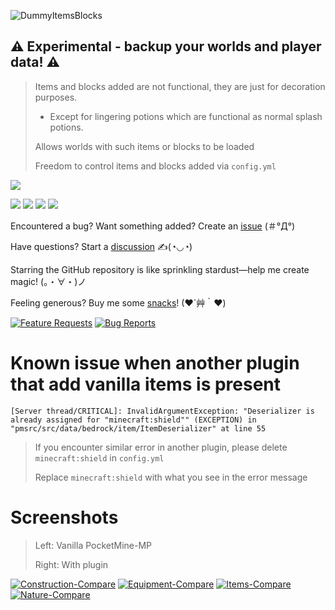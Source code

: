 ![DummyItemsBlocks](https://socialify.git.ci/diamond-gold/DummyItemsBlocks/image?description=1&font=Inter&forks=1&issues=1&name=1&owner=1&pattern=Circuit%20Board&pulls=1&stargazers=1&theme=Light)

## ⚠️ Experimental - backup your worlds and player data! ⚠️

> Items and blocks added are not functional, they are just for decoration purposes.
> 
> * Except for lingering potions which are functional as normal splash potions.
> 
> Allows worlds with such items or blocks to be loaded
> 
> Freedom to control items and blocks added via `config.yml`

[![](https://poggit.pmmp.io/ci.shield/diamond-gold/DummyItemsBlocks/DummyItemsBlocks?style=for-the-badge)](https://poggit.pmmp.io/ci/diamond-gold/DummyItemsBlocks/~)

[![](https://poggit.pmmp.io/shield.api/DummyItemsBlocks?style=for-the-badge)](https://poggit.pmmp.io/p/DummyItemsBlocks)
[![](https://poggit.pmmp.io/shield.downloads/DummyItemsBlocks?style=for-the-badge)](https://poggit.pmmp.io/p/DummyItemsBlocks)
[![](https://poggit.pmmp.io/shield.downloads.total/DummyItemsBlocks?style=for-the-badge)](https://poggit.pmmp.io/p/DummyItemsBlocks)
[![](https://poggit.pmmp.io/shield.state/DummyItemsBlocks?style=for-the-badge)](https://poggit.pmmp.io/p/DummyItemsBlocks)

Encountered a bug? Want something added? Create an [issue](https://github.com/diamond-gold/DummyItemsBlocks/issues) (＃°Д°)

Have questions? Start a [discussion](https://github.com/diamond-gold/DummyItemsBlocks/discussions) ✍(◔◡◔)

Starring the GitHub repository is like sprinkling stardust—help me create magic! (。・∀・)ノ

Feeling generous? Buy me some [snacks](https://ko-fi.com/diamondgold)! (❤´艸｀❤)

[![Feature Requests](https://img.shields.io/github/issues-raw/diamond-gold/DummyItemsBlocks/Feature%20Request?label=Feature%20Requests&logo=github&style=for-the-badge)](https://github.com/diamond-gold/DummyItemsBlocks/issues)
[![Bug Reports](https://img.shields.io/github/issues-raw/diamond-gold/DummyItemsBlocks/bug?label=Bug%20Reports&logo=github&style=for-the-badge)](https://github.com/diamond-gold/DummyItemsBlocks/issues)

# Known issue when another plugin that add vanilla items is present
`
[Server thread/CRITICAL]: InvalidArgumentException: "Deserializer is already assigned for "minecraft:shield"" (EXCEPTION) in "pmsrc/src/data/bedrock/item/ItemDeserializer" at line 55
`

> If you encounter similar error in another plugin, please delete `minecraft:shield` in `config.yml`
> 
> Replace `minecraft:shield` with what you see in the error message
 
# Screenshots
> Left: Vanilla PocketMine-MP
> 
> Right: With plugin

<a href="https://ibb.co/CJ1zsNp"><img src="https://i.ibb.co/0BDcV8p/Construction-Compare.png" alt="Construction-Compare" border="0" /></a>
<a href="https://ibb.co/09h65S9"><img src="https://i.ibb.co/bvzCtZv/Equipment-Compare.png" alt="Equipment-Compare" border="0"></a>
<a href="https://ibb.co/1n08q5p"><img src="https://i.ibb.co/mBR6qwY/Items-Compare.png" alt="Items-Compare" border="0"></a>
<a href="https://ibb.co/Xj5mckj"><img src="https://i.ibb.co/bQvpcRQ/Nature-Compare.png" alt="Nature-Compare" border="0"></a>
